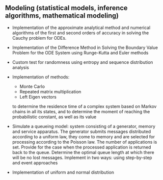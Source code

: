 ## Modeling (statistical models, inference algorithms, mathematical modeling)

* Implementation of the approximate analytical method and numerical algorithms of the first and second orders of accuracy in solving the Cauchy problem for ODEs.

* Implementation of the Difference Method in Solving the Boundary Value Problem for the ODE System using Runge-Kutta and Euler methods

* Custom test for randomness using entropy and sequence distribution analysis

* Implementation of methods: 
    - Monte Carlo
    - Repeated matrix multiplication 
    - Left Eigen vectors

    to determine the residence time of a complex system based on Markov chains in all its states, and to determine the moment of reaching the probabilistic constant, as well as its value 


* Simulate a queueing model: system consisting of a generator, memory and service apparatus. The generator submits messages distributed according to a uniform law, they come to memory and are selected for processing according to the Poisson law. The number of applications is set. Provide for the case when the processed application is returned back to the queue. Determine the optimal queue length at which there will be no lost messages. Implement in two ways: using step-by-step and event approaches

* Implementation of uniform and normal distribution